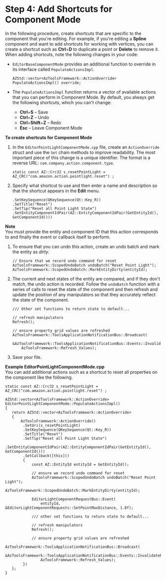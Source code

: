 # Step 4: Add Shortcuts for Component Mode<a name="adding-shortcuts-for-component-mode"></a>

In the following procedure, create shortcuts that are specific to the component that you're editing\. For example, if you're editing a **Spline** component and want to add shortcuts for working with vertices, you can create a shortcut such as **Ctrl**\+**D** to duplicate a point or **Delete** to remove it\. When adding shortcuts, note the following changes in your code:
+ `EditorBaseComponentMode` provides an additional function to override in its interface called `PopulateActionsImpl`\.

  ```
  AZStd::vector<AzToolsFramework::ActionOverride> PopulateActionsImpl() override;
  ```
+ The `PopulateActionsImpl` function returns a vector of available actions that you can perform in Component Mode\. By default, you always get the following shortcuts, which you can't change:
  + **Ctrl**\+**S** – Save
  + **Ctrl**\+**Z** – Undo
  + **Ctrl**\+**Shift**\+**Z** – Redo
  + **Esc** – Leave Component Mode

**To create shortcuts for Component Mode**

1. In the `EditorPointLightComponentMode.cpp` file, create an `ActionOverride` struct and use the `Set` chain methods to improve readability\. The most important piece of this change is a unique identifier\. The format is a reverse URL: `com.company.action.component.type`\.

   ```
   static const AZ::Crc32 s_resetPointLight = AZ_CRC("com.amazon.action.pointlight.reset") ;
   ```

1. Specify what shortcut to use and then enter a name and description so that the shortcut appears in the **Edit** menu\. 

   ```
   .SetKeySequence(QKeySequence(Qt::Key_R))
   .SetTitle("Reset")
   .SetTip("Reset all Point Light State")
   .SetEntityComponentIdPair(AZ::EntityComponentIdPair(GetEntityId(), GetComponentId()))
   ```
**Note**  
You must provide the entity and component ID that this action corresponds to and finally the event or callback itself to perform\.

1. To ensure that you can undo this action, create an undo batch and mark the entity as *dirty*\. 

   ```
   // Ensure that we record undo command for reset
   AzToolsFramework::ScopedUndoBatch undoBatch("Reset Point Light");
   AzToolsFramework::ScopedUndoBatch::MarkEntityDirty(entityId);
   ```

1. The current and next states of the entity are compared, and if they don't match, the undo action is recorded\. Follow the `undoBatch` function with a series of calls to reset the state of the component and then refresh and update the position of any manipulators so that they accurately reflect the state of the component\.

   ```
   /// Other set functions to return state to default...
     
   // refresh manipulators
   Refresh();
   
   // ensure property grid values are refreshed
   AzToolsFramework::ToolsApplicationNotificationBus::Broadcast(
       &AzToolsFramework::ToolsApplicationNotificationBus::Events::InvalidatePropertyDisplay,
       AzToolsFramework::Refresh_Values);
   ```

1. Save your file\.

**Example EditorPointLightComponentMode\.cpp**  
You can add additional actions such as a shortcut to reset all properties on the component like the following\.  

```
static const AZ::Crc32 s_resetPointLight = AZ_CRC("com.amazon.action.pointlight.reset") ;
 
AZStd::vector<AzToolsFramework::ActionOverride> EditorPointLightComponentMode::PopulateActionsImpl()
{
   return AZStd::vector<AzToolsFramework::ActionOverride>
   {
       AzToolsFramework::ActionOverride()
        .SetUri(s_resetPointLight)
        .SetKeySequence(QKeySequence(Qt::Key_R))
        .SetTitle("Reset")
        .SetTip("Reset all Point Light State")
        .SetEntityComponentIdPair(AZ::EntityComponentIdPair(GetEntityId(), GetComponentId()))
        .SetCallback([this]()
        {
            const AZ::EntityId entityId = GetEntityId();
  
            // ensure we record undo command for reset
            AzToolsFramework::ScopedUndoBatch undoBatch("Reset Point Light");
            AzToolsFramework::ScopedUndoBatch::MarkEntityDirty(entityId);
  
            EditorLightComponentRequestBus::Event(
                entityId, &EditorLightComponentRequests::SetPointMaxDistance, 1.0f);
  
            /// other set functions to return state to default...
  
            // refresh manipulators
            Refresh();
  
            // ensure property grid values are refreshed
            AzToolsFramework::ToolsApplicationNotificationBus::Broadcast(
                &AzToolsFramework::ToolsApplicationNotificationBus::Events::InvalidatePropertyDisplay,
                AzToolsFramework::Refresh_Values);
        })
   };
}
```
